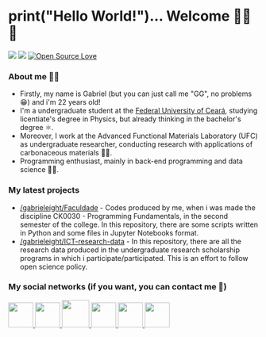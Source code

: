 # print("Hello World!")... Welcome :man_astronaut::rocket:
[![](https://komarev.com/ghpvc/?username=gabrieleight&color=grey)](https://github.com/gabrieleight)
[![](https://img.shields.io/github/stars/gabrieleight?color=grey&logoColor=grey)](https://github.com/gabrieleight)
[![Open Source Love](https://badges.frapsoft.com/os/v2/open-source.svg?v=103)](https://github.com/gabrieleight)

### About me :sassy_man:
- Firstly, my name is Gabriel (but you can just call me "GG", no problems :grin:) and i'm 22 years old!
- I'm a undergraduate student at the [Federal University of Ceará](http://ufc.br/), studying licentiate's degree in Physics, but already thinking in the bachelor's degree :atom_symbol:.
- Moreover, I work at the Advanced Functional Materials Laboratory (UFC) as undergraduate researcher, conducting research with applications of carbonaceous materials :man_scientist:.
- Programming enthusiast, mainly in back-end programming and data science :man_technologist:.

<!-- Colocar uma seção "linguagens que sei ou quero aprender", enumerando as principais linguagens que uso e as que tenho vontade de desenvolver --> 

### My latest projects
- [/gabrieleight/Faculdade](https://github.com/gabrieleight/Faculdade) - Codes produced by me, when i was made the discipline CK0030 - Programming Fundamentals, in the second semester of the college. In this repository, there are some scripts written in Python and some files in Jupyter Notebooks format.
- [/gabrieleight/ICT-research-data](https://github.com/gabrieleight/ICT-research-data) - In this repository, there are all the research data produced in the undergraduate research scholarship programs in which i participate/participated. This is an effort to follow open science policy.

### My social networks (if you want, you can contact me :call_me_hand:)
<div>
  <a href="//instagram.com/gabrieloliveiraa1_"><img src="icons/icon-instagram.ico" width=50 height=50> 
  <a href="//twitter.com/gabrieleight"><img src="icons/icon-twitter.ico" width=50 height=50> 
  <a href="//lattes.cnpq.br/0938260034922646"><img src="icons/icon-lattes.ico" width=55 height=55>
  <a href="//orcid.org/0000-0002-6633-4172"><img src="icons/icon-orcid.ico" width=50 height=50>
  <a href="//linkedin.com/in/gabrieleight/"><img src="icons/icon-linkedin.ico" width=50 height=50>
  <a href="mailto:gabrielgilberto@fisica.ufc.br"><img src="icons/icon-gmail.ico" width=50 height=50>
</div>
